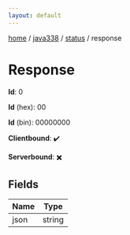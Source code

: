 ```yaml
---
layout: default
---
```


[home](/)  /  [java338](/protocol/java338)  /  [status](/protocol/java338/status)  /  response

# Response

**Id**: 0

**Id** (hex): 00

**Id** (bin): 00000000

**Clientbound**: ✔️

**Serverbound**: ✖️

## Fields

Name | Type
---|---
json | string

